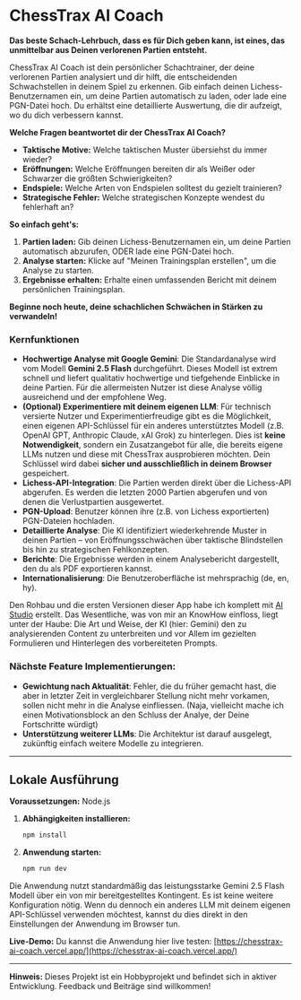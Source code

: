 # ChessTrax AI Coach

**Das beste Schach-Lehrbuch, dass es für Dich geben kann, ist eines, das unmittelbar aus Deinen verlorenen Partien entsteht.**

ChessTrax AI Coach ist dein persönlicher Schachtrainer, der deine verlorenen Partien analysiert und dir hilft, die entscheidenden Schwachstellen in deinem Spiel zu erkennen. Gib einfach deinen Lichess-Benutzernamen ein, um deine Partien automatisch zu laden, oder lade eine PGN-Datei hoch. Du erhältst eine detaillierte Auswertung, die dir aufzeigt, wo du dich verbessern kannst.

**Welche Fragen beantwortet dir der ChessTrax AI Coach?**

*   **Taktische Motive:** Welche taktischen Muster übersiehst du immer wieder?
*   **Eröffnungen:** Welche Eröffnungen bereiten dir als Weißer oder Schwarzer die größten Schwierigkeiten?
*   **Endspiele:** Welche Arten von Endspielen solltest du gezielt trainieren?
*   **Strategische Fehler:** Welche strategischen Konzepte wendest du fehlerhaft an?

**So einfach geht's:**

1.  **Partien laden:** Gib deinen Lichess-Benutzernamen ein, um deine Partien automatisch abzurufen, ODER lade eine PGN-Datei hoch.
2.  **Analyse starten:** Klicke auf "Meinen Trainingsplan erstellen", um die Analyse zu starten.
3.  **Ergebnisse erhalten:** Erhalte einen umfassenden Bericht mit deinem persönlichen Trainingsplan.

**Beginne noch heute, deine schachlichen Schwächen in Stärken zu verwandeln!**

### Kernfunktionen

- **Hochwertige Analyse mit Google Gemini**: Die Standardanalyse wird vom Modell **Gemini 2.5 Flash** durchgeführt. Dieses Modell ist extrem schnell und liefert qualitativ hochwertige und tiefgehende Einblicke in deine Partien. Für die allermeisten Nutzer ist diese Analyse völlig ausreichend und der empfohlene Weg.
- **(Optional) Experimentiere mit deinem eigenen LLM**: Für technisch versierte Nutzer und Experimentierfreudige gibt es die Möglichkeit, einen eigenen API-Schlüssel für ein anderes unterstütztes Modell (z.B. OpenAI GPT, Anthropic Claude, xAI Grok) zu hinterlegen. Dies ist **keine Notwendigkeit**, sondern ein Zusatzangebot für alle, die bereits eigene LLMs nutzen und diese mit ChessTrax ausprobieren möchten. Dein Schlüssel wird dabei **sicher und ausschließlich in deinem Browser** gespeichert.
- **Lichess-API-Integration**: Die Partien werden direkt über die Lichess-API abgerufen. Es werden die letzten 2000 Partien abgerufen und von denen die Verlustpartien ausgewertet.
- **PGN-Upload**: Benutzer können ihre (z.B. von Lichess exportierten) PGN-Dateien hochladen.
- **Detaillierte Analyse**: Die KI identifiziert wiederkehrende Muster in deinen Partien – von Eröffnungsschwächen über taktische Blindstellen bis hin zu strategischen Fehlkonzepten.
- **Berichte**: Die Ergebnisse werden in einem Analysebericht dargestellt, den du als PDF exportieren kannst.
- **Internationalisierung**: Die Benutzeroberfläche ist mehrsprachig (de, en, hy).

Den Rohbau und die ersten Versionen dieser App habe ich komplett mit [AI Studio](https://aistudio.google.com/) erstellt. Das Wesentliche, was von mir an KnowHow einfloss, liegt unter der Haube: Die Art und Weise, der KI (hier: Gemini) den zu analysierenden Content zu unterbreiten und vor Allem im gezielten Formulieren und Hinterlegen des vorbereiteten Prompts.

### Nächste Feature Implementierungen:

- **Gewichtung nach Aktualität**: Fehler, die du früher gemacht hast, die aber in letzter Zeit in vergleichbarer Stellung nicht mehr vorkamen, sollen nicht mehr in die Analyse einfliessen. (Naja, vielleicht mache ich einen Motivationsblock an den Schluss der Analye, der Deine Fortschritte würdigt)
- **Unterstützung weiterer LLMs**: Die Architektur ist darauf ausgelegt, zukünftig einfach weitere Modelle zu integrieren.

---

## Lokale Ausführung

**Voraussetzungen:** Node.js

1.  **Abhängigkeiten installieren:**
    ```bash
    npm install
    ```
2.  **Anwendung starten:**
    ```bash
    npm run dev
    ```
Die Anwendung nutzt standardmäßig das leistungsstarke Gemini 2.5 Flash Modell über ein von mir bereitgestelltes Kontingent. Es ist keine weitere Konfiguration nötig. Wenn du dennoch ein anderes LLM mit deinem eigenen API-Schlüssel verwenden möchtest, kannst du dies direkt in den Einstellungen der Anwendung im Browser tun.

**Live-Demo:** Du kannst die Anwendung hier live testen: [https://chesstrax-ai-coach.vercel.app/](https://chesstrax-ai-coach.vercel.app/)

---

**Hinweis:** Dieses Projekt ist ein Hobbyprojekt und befindet sich in aktiver Entwicklung. Feedback und Beiträge sind willkommen!
